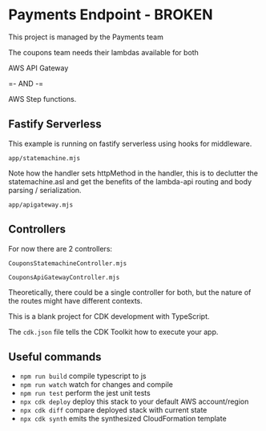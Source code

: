 # Payments Endpoint - BROKEN 

This project is managed by the Payments team

The coupons team needs their lambdas available for both 


AWS API Gateway

=- AND -=

AWS Step functions.

## Fastify Serverless

This example is running on fastify serverless using hooks for middleware.


`app/statemachine.mjs`

Note how the handler sets httpMethod in the handler, this is to declutter 
the statemachine.asl and get the benefits of the lambda-api routing and body 
parsing / serialization.


`app/apigateway.mjs`



## Controllers

For now there are 2 controllers:

`CouponsStatemachineController.mjs`

`CouponsApiGatewayController.mjs`

Theoretically, there could be a single controller for both, but the nature of the routes might have different contexts.




This is a blank project for CDK development with TypeScript.

The `cdk.json` file tells the CDK Toolkit how to execute your app.

## Useful commands

* `npm run build`   compile typescript to js
* `npm run watch`   watch for changes and compile
* `npm run test`    perform the jest unit tests
* `npx cdk deploy`  deploy this stack to your default AWS account/region
* `npx cdk diff`    compare deployed stack with current state
* `npx cdk synth`   emits the synthesized CloudFormation template
